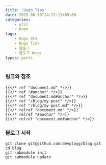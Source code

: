 ```yaml
---
title: 'Hugo Tips'
date: 2019-06-16T14:21:11+09:00
categories:
    - util
    - hugo
tags:
    - Hugo 링크
    - Hugo link
    - 블로그
    - 블로그 hugo
types: posts
---
```


### 링크와 참조
    
    {{</* ref "document.md" */>}}
    {{</* ref "#anchor" */>}}
    {{</* ref "document.md#anchor" */>}}
    {{</* ref "/blog/my-post" */>}}
    {{</* ref "/blog/my-post.md" */>}}
    {{</* relref "document.md" */>}}
    {{</* relref "#anchor" */>}}
    {{</* relref "document.md#anchor" */>}}
    
    
### 블로그 시작

    git clone git@github.com:devplayg/blog.git
    cd blog
    git submodule init
    git submodule update